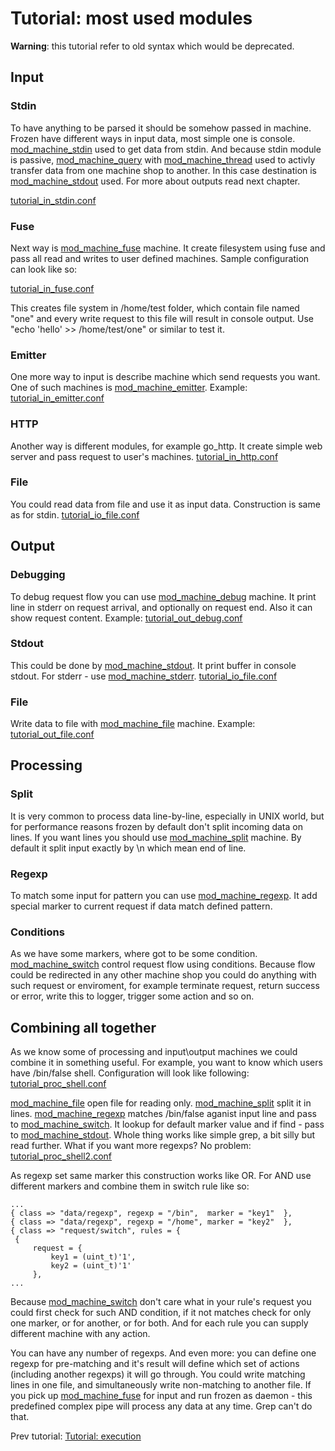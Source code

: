 
# Tutorial: most used modules
<b>Warning</b>: this tutorial refer to old syntax which would be deprecated.
## Input
### Stdin

To have anything to be parsed it should be somehow passed in machine. Frozen have different ways in input data, most simple one is console.
[mod_machine_stdin][] used to get data from stdin. And because stdin module is passive, [mod_machine_query][] with [mod_machine_thread][] used to activly transfer
data from one machine shop to another. In this case destination is [mod_machine_stdout][] used. For more about outputs read next chapter.

[tutorial_in_stdin.conf][] 

### Fuse

Next way is [mod_machine_fuse][] machine. It create filesystem using fuse and pass all read and writes to user defined machines.
Sample configuration can look like so:

[tutorial_in_fuse.conf][]

This creates file system in /home/test folder, which contain file named "one" and every write request to this file will result in 
console output. Use "echo 'hello' >> /home/test/one" or similar to test it.

### Emitter

One more way to input is describe machine which send requests you want. One of such machines is [mod_machine_emitter][]. Example:
[tutorial_in_emitter.conf][]

### HTTP

Another way is different modules, for example go_http. It create simple web server and pass request to user's machines.
[tutorial_in_http.conf][]

### File

You could read data from file and use it as input data. Construction is same as for stdin.
[tutorial_io_file.conf][]

## Output

### Debugging

To debug request flow you can use [mod_machine_debug][] machine. It print line in stderr on request arrival, and optionally on request end.
Also it can show request content. Example:
[tutorial_out_debug.conf][]

### Stdout

This could be done by [mod_machine_stdout][]. It print buffer in console stdout. For stderr - use [mod_machine_stderr][].
[tutorial_io_file.conf][]

### File

Write data to file with [mod_machine_file][] machine. Example:
[tutorial_out_file.conf][]

## Processing

### Split

It is very common to process data line-by-line, especially in UNIX world, but for performance reasons frozen by default don't split
incoming data on lines. If you want lines you should use [mod_machine_split][] machine. By default it split input exactly by \n which mean
end of line. 

### Regexp

To match some input for pattern you can use [mod_machine_regexp][]. It add special marker to current request if data match defined pattern.

### Conditions

As we have some markers, where got to be some condition. [mod_machine_switch][] control request flow using conditions. Because flow could be
redirected in any other machine shop you could do anything with such request or enviroment, for example terminate request, return success or
error, write this to logger, trigger some action and so on.

## Combining all together

As we know some of processing and input\output machines we could combine it in something useful. For example, you want to know which users have /bin/false shell.
Configuration will look like following:
[tutorial_proc_shell.conf][]

[mod_machine_file][] open file for reading only. [mod_machine_split][] split it in lines.
[mod_machine_regexp][] matches /bin/false aganist input line and pass to [mod_machine_switch][]. It lookup for default marker value and if find - pass
to [mod_machine_stdout][]. Whole thing works like simple grep, a bit silly but read further. What if you want more regexps? No problem:
[tutorial_proc_shell2.conf][]

As regexp set same marker this construction works like OR. For AND use different markers and combine them in switch rule like so:

	...
	{ class => "data/regexp", regexp = "/bin",  marker = "key1"  }, 
	{ class => "data/regexp", regexp = "/home", marker = "key2"  }, 
	{ class => "request/switch", rules = {
	 {  
	     request = {
		     key1 = (uint_t)'1',
		     key2 = (uint_t)'1'
	     },
	...



Because [mod_machine_switch][] don't care what in your rule's request you could first check for such AND condition, if it not matches check
for only one marker, or for another, or for both. And for each rule you can supply different machine with any action. 

You can have any number of regexps. And even more: you can define one regexp for pre-matching and it's result will define which set of actions
(including another regexps) it will go through. You could write matching lines in one file, and simultaneously write non-matching to another file.
If you pick up [mod_machine_fuse][] for input and run frozen as daemon - this predefined complex pipe will process any data at any time. Grep can't do that. 

Prev tutorial: [Tutorial: execution][tutorial_execution]

[mod_machine_stdin]: /doxygen/group__mod__machine__stdin.html
[mod_machine_stdout]: /doxygen/group__mod__machine__stdout.html
[mod_machine_stderr]: /doxygen/group__mod__machine__stderr.html
[mod_machine_query]: /doxygen/group__mod__machine__query.html
[mod_machine_fuse]: /doxygen/group__mod__machine__fuse.html
[mod_machine_split]: /doxygen/group__mod__machine__split.html
[mod_machine_regexp]: /doxygen/group__mod__machine__regexp.html
[mod_machine_debug]: /doxygen/group__mod__machine__debug.html
[mod_machine_switch]: /doxygen/group__mod__machine__switch.html
[mod_machine_file]: /doxygen/group__mod__machine__file.html
[mod_machine_thread]: /doxygen/group__mod__machine__thread.html
[mod_machine_emitter]: /doxygen/group__mod__machine__emitter.html

[tutorial_out_file.conf]: https://github.com/x86-64/frozen/blob/master/examples/tutorial_out_file.conf
[tutorial_in_stdin.conf]: https://github.com/x86-64/frozen/blob/master/examples/tutorial_in_stdin.conf
[tutorial_in_fuse.conf]: https://github.com/x86-64/frozen/blob/master/examples/tutorial_in_fuse.conf
[tutorial_in_emitter.conf]: https://github.com/x86-64/frozen/blob/master/examples/tutorial_in_emitter.conf
[tutorial_in_http.conf]: https://github.com/x86-64/frozen/blob/master/examples/tutorial_in_http.conf
[tutorial_io_file.conf]: https://github.com/x86-64/frozen/blob/master/examples/tutorial_io_file.conf
[tutorial_out_debug.conf]: https://github.com/x86-64/frozen/blob/master/examples/tutorial_out_debug.conf
[tutorial_proc_shell.conf]: https://github.com/x86-64/frozen/blob/master/examples/tutorial_proc_shell.conf
[tutorial_proc_shell.conf]: https://github.com/x86-64/frozen/blob/master/examples/tutorial_proc_shell.conf
[tutorial_proc_shell2.conf]: https://github.com/x86-64/frozen/blob/master/examples/tutorial_proc_shell2.conf
[tutorial_proc_shell3.conf]: https://github.com/x86-64/frozen/blob/master/examples/tutorial_proc_shell3.conf

[tutorial_execution]: tutorial_execution.html


